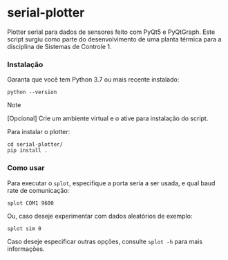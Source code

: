 # serial-plotter

Plotter serial para dados de sensores feito com PyQt5 e PyQtGraph. Este script surgiu como parte do desenvolvimento de uma planta térmica para a disciplina de Sistemas de Controle 1.

### Instalação
Garanta que você tem Python 3.7 ou mais recente instalado:

```shell
python --version
```

> [!NOTE]
> [Opcional] Crie um ambiente virtual e o ative para instalação do script.

Para instalar o plotter:
```shell
cd serial-plotter/
pip install .
```

### Como usar
Para executar o `splot`, especifique a porta seria a ser usada, e qual baud rate de comunicação:
```shell
splot COM1 9600
```

Ou, caso deseje experimentar com dados aleatórios de exemplo:
```shell
splot sim 0
```

Caso deseje especificar outras opções, consulte `splot -h` para mais informações.
